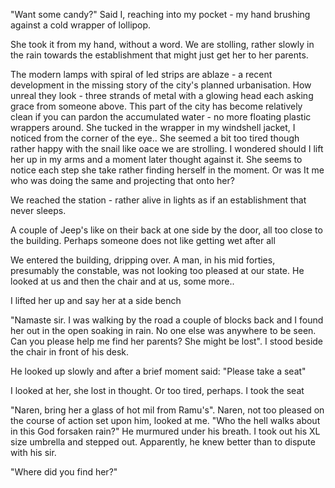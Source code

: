 "Want some candy?" Said I, reaching into my pocket - my hand brushing against a cold wrapper of lollipop.

She took it from my hand, without a word. We are stolling, rather slowly in the rain towards the establishment that might just get her to her parents. 

The modern lamps with spiral of led strips are ablaze - a recent development in the missing story of the city's planned urbanisation. How unreal they look - three strands of metal with a glowing head each asking grace from someone above. This part of the city has become relatively clean if you can pardon the accumulated water - no more floating plastic wrappers around. She tucked in the wrapper in my windshell jacket, I noticed from the corner of the eye..
She seemed a bit too tired though rather happy with the snail like oace we are strolling. I wondered should I lift her up in my arms and a moment later thought against it. She seems to notice each step she take rather finding herself in the moment. Or was It me who was doing the same and projecting that onto her?

We reached the station - rather alive in lights as if an establishment that never sleeps. 

A couple of Jeep's like on their back at one side by the door, all too close to the building. Perhaps someone does not like getting wet after all

We entered the building, dripping over. A man, in his mid forties, presumably the constable, was not looking too pleased at our state. He looked at us and then the chair and at us, some more..

I lifted her up and say her at a side bench

"Namaste sir. I was walking by the road a couple of blocks back and I found her out in the open soaking in rain. No one else was anywhere to be seen. Can you please help me find her parents? She might be lost". I stood beside the chair in front of his desk. 

He looked up slowly and after a brief moment said: "Please take a seat"

I looked at her, she lost in thought. Or too tired, perhaps. I took the seat

"Naren, bring her a glass of hot mil from Ramu's". Naren, not too pleased on the course of action set upon him, looked at me. "Who the hell walks about in this God forsaken rain?" He murmured under his breath. I took out his XL size umbrella and stepped out. Apparently, he knew better than to dispute with his sir. 

"Where did you find her?"
